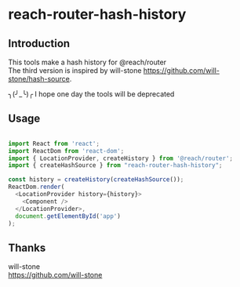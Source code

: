 
# reach-router-hash-history

## Introduction
This tools make a hash history for @reach/router  
The third version is inspired by will-stone https://github.com/will-stone/hash-source.

╮(╯_╰)╭
I hope one day the tools will be deprecated 

## Usage

``` JavaScript

import React from 'react';
import ReactDom from 'react-dom';
import { LocationProvider, createHistory } from '@reach/router';
import { createHashSource } from "reach-router-hash-history";

const history = createHistory(createHashSource());
ReactDom.render(
  <LocationProvider history={history}>
    <Component />
  </LocationProvider>,
  document.getElementById('app')
);
```

## Thanks

will-stone  
https://github.com/will-stone
